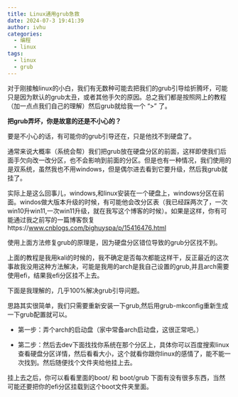 ```yaml
---
title: Linux通用grub急救
date: 2024-07-3 19:41:39
author: ivhu
categories:
  - 编程
  - linux
tags:
  - linux
  - grub
---
```


对于刚接触linux的小白，我们有无数种可能去把我们的grub引导给折腾坏，可能只是因为默认的grub太丑，或者其他手欠的原因。总之我们都是按照网上的教程（加一点点我们自己的理解）然后grub就给我一个 “>” 了。

**把grub弄坏，你是故意的还是不小心的？**

要是不小心的话，有可能你的grub引导还在，只是他找不到硬盘了。

通常来说大概率（系统会帮）我们把grub放在硬盘分区的前面，这样即使我们后面手欠向改一改分区，也不会影响到前面的分区。但是也有一种情况，我们使用的是双系统，虽然我也不用windows，但是偶尔进去看到它要升级，然后我grub就挂了。

实际上是这么回事儿，windows,和linux安装在一个硬盘上，windows分区在前面。windos做大版本升级的时候，有可能他会改分区表（我已经踩两次了，一次win10升win11,一次win11升级，就在我写这个博客的时候）。如果是这样，你有可能通过我之前写的一篇博客恢复https://www.cnblogs.com/bighuyspa/p/15416476.html

使用上面方法修复grub的原理是，因为硬盘分区错位导致的grub分区找不到。

上面的教程是我用kali的时候的，我不确定是否每次都能这样干，反正最近的这次事故我没用这种方法解决，可能是我用的arch是我自己设置的grub,并且arch需要使用efi，结果我efi分区挂不上去。

下面是我理解的，几乎100%解决grub引导问题。

思路其实很简单，我们只需要重新安装一下grub,然后用grub-mkconfig重新生成一下grub配置就可以。

- 第一步：弄个arch的启动盘（家中常备arch启动盘，这很正常吧。）

- 第二步：然后去dev下面找找你系统在那个分区上，具体你可以百度搜索linux查看硬盘分区详情，然后看看大小，这个就看你跟你linux的感情了，能不能一次找到。然后随便找个文件夹给他挂上去。

挂上去之后，你可以看看里面的boot/ 和 boot/grub 下面有没有很多东西，当然可能还要把你的efi分区挂载到这个boot文件夹里面。
